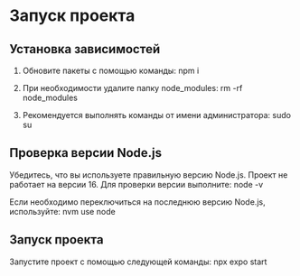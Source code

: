 # Запуск проекта

## Установка зависимостей

1. Обновите пакеты с помощью команды:
   npm i

2. При необходимости удалите папку node_modules:
   rm -rf node_modules

3. Рекомендуется выполнять команды от имени администратора:
   sudo su

## Проверка версии Node.js

Убедитесь, что вы используете правильную версию Node.js. Проект не работает на версии 16. Для проверки версии выполните:
node -v

Если необходимо переключиться на последнюю версию Node.js, используйте:
nvm use node

## Запуск проекта

Запустите проект с помощью следующей команды:
npx expo start
